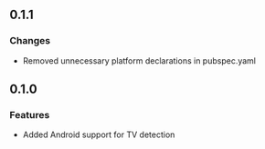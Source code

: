 ## 0.1.1

### Changes

- Removed unnecessary platform declarations in pubspec.yaml

## 0.1.0

### Features

- Added Android support for TV detection
